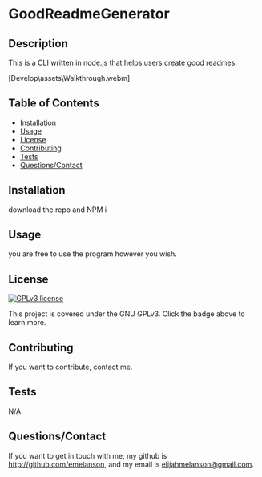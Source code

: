 # GoodReadmeGenerator

## Description

This is a CLI written in node.js that helps users create good readmes.

[Develop\assets\Walkthrough.webm]

## Table of Contents

* [Installation](#installation)
* [Usage](#usage)
* [License](#license)
* [Contributing](#contributing)
* [Tests](#tests)
* [Questions/Contact](#questions/contact)



## Installation

download the repo and NPM i


## Usage 

you are free to use the program however you wish.


## License

[![GPLv3 license](https://img.shields.io/badge/License-GPLv3-blue.svg)](http://perso.crans.org/besson/LICENSE.html)

This project is covered under the GNU GPLv3.  Click the badge above to learn more.


## Contributing

If you want to contribute, contact me.

## Tests

N/A

## Questions/Contact

If you want to get in touch with me, my github is http://github.com/emelanson, and my email is elijahmelanson@gmail.com.


  